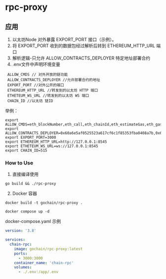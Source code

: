 # rpc-proxy

## 应用

1. 以太坊Node 对外暴露 EXPORT_PORT 接口（示例）。
2. 将 EXPORT_PORT 收到的数据包经过解析后转到 ETHEREUM_HTTP_URL 端口
3. 解析逻辑-只允许 ALLOW_CONTRACTS_DEPLOYER 特定地址部署合约
4. .env文件中声明环境变量 

```text
 ALLOW_CMDS // 对外开放的链功能
 ALLOW_CONTRACTS_DEPLOYER //允许部署合约的地址
 EXPORT_PORT //对外公开的端口
 ETHEREUM_HTTP_URL //转发到的以太坊 HTTP 端口
 ETHETEUM_WS_URL //转发到的以太坊 WS 端口
 CHAIN_ID //以太坊 链ID 
```

举例：

```text
export ALLOW_CMDS=eth_blockNumber,eth_call,eth_chainId,eth_estimateGas,eth_gasPrice,eth_getBalance,eth_getBlockByHash,eth_getBlockByNumber,eth_getBlockTransactionCountByHash,eth_getBlockTransactionCountByNumber,eth_getTransactionByHash,eth_getTransactionCount,eth_getTransactionReceipt,eth_sendRawTransaction,net_listening,net_version
export ALLOW_CONTRACTS_DEPLOYER=0x60a6e5af0525523a617cf6c1f85353fba0408a7b,0x68d866baafa993bc002cd35218c13f10ac54221d,0xdd15a18b453eb92140a149f774d1c792919bb352
export EXPORT_PORT=3000
export ETHEREUM_HTTP_URL=http://127.0.0.1:8545
export ETHETEUM_WS_URL=ws://127.0.0.1:8545
export CHAIN_ID=515
```

### How to Use
1. 直接编译使用

```go build && ./rpc-proxy```

2. Docker 容器

```docker build -t gochain/rpc-proxy .```

```docker compose up -d```

docker-compose.yaml 示例

```yaml
version: '3.8'

services:
  chain-rpc:
    image: gochain/rpc-proxy:latest
    ports:  
      - 3000:3000
    container_name: 'chain-rpc'
    volumes:
      - ./.env:/app/.env   
```